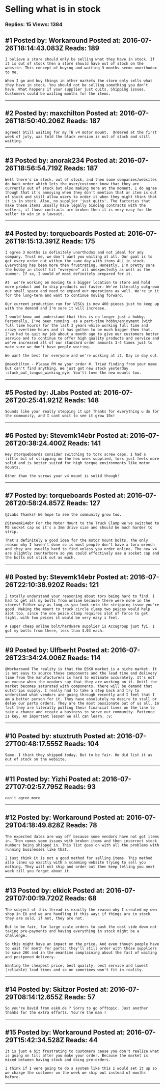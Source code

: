 # Selling what is in stock

### Replies: 15 Views: 1384

## \#1 Posted by: Workaround Posted at: 2016-07-26T18:14:43.083Z Reads: 189

```
I believe a store should only be selling what they have in stock. If it is out of stock then a store should have out of stock on the website. This concept of buying and waiting 3 months seems unorthodox to me.

When I go and buy things in other markets the store only sells what they have in stock. You should not be selling something you don't have. What happens if your supplier just quits. Shipping issues. Customers could be waiting months for the items.
```

---
## \#2 Posted by: maxchilton Posted at: 2016-07-26T18:50:40.206Z Reads: 187

```
agreed! Still waiting for my TB v4 motor mount.  Ordered at the first week of july, was told the black version is out of stock and still waiting.
```

---
## \#3 Posted by: anorak234 Posted at: 2016-07-26T18:56:54.719Z Reads: 187

```
Well there's in stock, out of stock, and then some companies/websites do back order which lets the user/customer know that they are currently out of stock but also making more at the moment. I do agree though that it's annoying when they don't mention that an item is out of stock and still allow users to order it when they might think that it is in stock. Also, no supplier 'just quits'. The factories that make these items usually have legally binding contracts with the sellers, if those contracts are broken then it is very easy for the seller to win in a lawsuit.
```

---
## \#4 Posted by: torqueboards Posted at: 2016-07-26T19:15:13.391Z Reads: 175

```
I agree 3 months is definitely unorthodox and not ideal for any company. Trust me, we don't want you waiting at all. Our goal is to get every order out within the same day with items ALL in stock. Everything has been more then frustrating. Honestly, I'm pretty sure the hobby in itself hit "everyone" all unexpectedly as well as the summer. If so, I would of most definitely prepared for it.

At  we're working on moving to a bigger location to store and hold more product and to ship products out faster. We've literally outgrown our small space and need to expand our operations as well. We're in it for the long-term and want to continue moving forward.

Our current production run for VESCs is now 400 pieces just to keep up with the demand and I'm sure it will increase.

I would know and understand that this is no longer just a hobby. Personally, I've been running  as a part-time hobby/enjoyment (with full time hours) for the last 3 years while working full time and crazy overtime hours and it has gotten to be much bigger then that. I've had to quit my job about a month ago to give our customers better service and to continue to offer high quality products and service and we've increased all of our standard order amounts 3-4 times just to make sure we don't have people waiting.

We want the best for everyone and we're working at it. Day in day out.

@maxchilton - Please PM me your order #. Tried finding from your name but can't find anything. We just got new stock yesterday :stuck_out_tongue_winking_eye: You'll love the new mounts too.
```

---
## \#5 Posted by: JLabs Posted at: 2016-07-26T20:25:41.921Z Reads: 148

```
Sounds like your really stepping it up! Thanks for everything u do for the community, and I cant wait to see it grow 10x!
```

---
## \#6 Posted by: Stevemk14ebr Posted at: 2016-07-26T20:38:24.400Z Reads: 141

```
Hey @torqueboards consider switching to torx screw caps. I had a little bit of stripping on the hex ones supplied, torx just feels more solid and is better suited for high torque environments like motor mounts.

Other than the screws your v4 mount is solid though!
```

---
## \#7 Posted by: torqueboards Posted at: 2016-07-26T20:58:24.857Z Reads: 127

```
@JLabs Thanks! We hope to see the community grow too.

@Stevemk14ebr For the Motor Mount to the Truck Clamp we've switched to M5 socket cap so it's a 3mm drive size and should be much harder to strip.

That's definitely a good idea for the motor mount bolts. The only reason why I haven't done so is most people don't have a torx wrench and they are usually hard to find unless you order online. The new v4 are slightly counterbore so you could effectively use a socket cap and the bolts not stick out as much.
```

---
## \#8 Posted by: Stevemk14ebr Posted at: 2016-07-26T22:10:38.920Z Reads: 121

```
I totally understand your reasoning about torx being hard to find. I had to get all my bolts from online because there were none in the stores! Either way as long as you look into the stripping issue you're good. Making the mount to truck circle clamp two peices would help alot too, since the one peice clamp requires alot of force to get tight, with two peices it would be very easy i feel.

A super cheap online bolt/hardware supplier is Accugroup just fyi. I got my bolts from there, less than $.03 each.
```

---
## \#9 Posted by: Ulfberht Posted at: 2016-07-26T23:34:24.006Z Reads: 114

```
@Workaround The reality is that the ESK8 market is a niche market. It is not easy to source these components and the lead time and delivery time from the manufacturers is hard to estimate accurately. It's not an excuse when the vendors say that they are working on it. Until the market becomes saturated with components, there will be demand that outstrips supply. I really had to take a step back and try to understand what vendors are going through recently and I feel that I am a better person for it. They have absolutely no desire to stall or delay our parts orders. They are the most passionate out of us all. In fact they are literally putting their financial lives on the line to take a chance and create a business to serve our community. Patience is key. An important lesson we all can learn. :v:
```

---
## \#10 Posted by: stuxtruth Posted at: 2016-07-27T00:48:17.555Z Reads: 104

```
Same. I think they shipped today. But to be fair. He did list it as out of stock on the website.
```

---
## \#11 Posted by: Yizhi Posted at: 2016-07-27T07:02:57.795Z Reads: 93

```
can't agree more
```

---
## \#12 Posted by: Workaround Posted at: 2016-07-29T04:18:49.828Z Reads: 78

```
The expected dates are way off because some vendors have not got items in. Then comes some issues with broken items and then incorrect stock numbers being shipped in. This list goes on with all the problems with running businesses like that.

I just think it is not a good method for selling items. This method also lines up exactly with a scamming website trying to sell you nothing. They will not ship and order out then keep telling you next week till you forget about it.
```

---
## \#13 Posted by: elkick Posted at: 2016-07-29T07:00:19.720Z Reads: 68

```
The subject of this thread is exactly the reason why I created my own shop in EU and we are handling it this way: if things are in stock they are sold, if not, they are not.  

But to be fair, for large scale orders to push the cost side down not taking pre-payments and having everything in stock might be a challenge. 

So this might have an impact on the price. And even though people have to wait for month for parts: they'll still order with those suppliers to save 20€ and in the meantime complaining about the fact of waiting and postponed delivery. 

Wanting the cheapest price, best quality, best service and lowest (reliable) lead times and so on sometimes won't fit in reality.
```

---
## \#14 Posted by: Skitzor Posted at: 2016-07-29T08:14:12.655Z Reads: 57

```
So you're David from esk8.de ? Sorry to go offtopic. Just another thanks for the extra efforts. You're the man !
```

---
## \#15 Posted by: Workaround Posted at: 2016-07-29T15:42:34.528Z Reads: 44

```
It is just a bit frustrating to customers cause you don't realize what is going on till after you make your order. Because the market is mixed between having stock and doing pre-orders.

I think if I were going to do a system like this I would set it up so we charge the customer on the week we ship out instead of months before.
```

---
